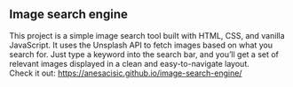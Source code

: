 ## Image search engine  
This project is a simple image search tool built with HTML, CSS, and vanilla JavaScript. It uses the Unsplash API to fetch images based on what you search for. Just type a keyword into the search bar, and you’ll get a set of relevant images displayed in a clean and easy-to-navigate layout.   
Check it out: https://anesacisic.github.io/image-search-engine/

